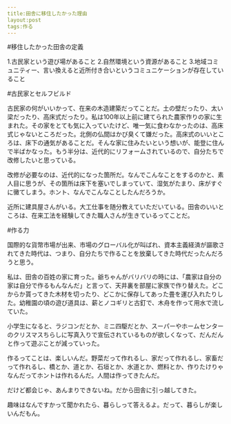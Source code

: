```yaml
---
title:田舎に移住したかった理由
layout:post
tags:作る
---
```


#移住したかった田舎の定義

1.古民家という遊び場があること
2.自然環境という資源があること
3.地域コミュニティー、言い換えると近所付き合いというコミュニケーションが存在していること


#古民家とセルフビルド

古民家の何がいいかって、在来の木造建築だってことだ。土の壁だったり、太い梁だったり、高床式だったり。私は100年以上前に建てられた農家作りの家に生まれた。その家をとても気に入っていたけど、唯一気に食わなかったのは、高床式じゃないところだった。北側の仏間はかび臭くて嫌だった。高床式のいいところは、床下の通気があることだ。そんな家に住みたいという想いが、能登に住んで半ばかなった。もう半分は、近代的にリフォームされているので、自分たちで改修したいと思っている。

改修が必要なのは、近代的になった箇所だ。なんでこんなことをするのかと、素人目に思うが、その箇所は床下を塞いでしまっていて、湿気がたまり、床がすぐに黴てしまう。ホント、なんでこんなことしたんだろうか。

近所に建具屋さんがいる。大工仕事を随分教えていただいている。田舎のいいところは、在来工法を経験してきた職人さんが生きているってことだ。



#作る力

国際的な貨幣市場が出来、市場のグローバル化が叫ばれ、資本主義経済が謳歌されてきた時代は、つまり、自分たちで作ることを放棄してきた時代だったんだろうと思う。

私は、田舎の百姓の家に育った。爺ちゃんがバリバリの時には、「農家は自分の家は自分で作るもんなんだ」と言って、天井裏を部屋に家族で作り替えた。どこからか貰ってきた木材を切ったり、どこかに保存してあった畳を運び入れたりした。幼稚園の頃の遊び道具は、薪とノコギリと古釘で、木舟を作って用水で流していた。

小学生になると、ラジコンだとか、ミニ四駆だとか、スーパーやホームセンターのクリスマスちらしに写真入りで宣伝されているものが欲しくなって、だんだんと作って遊ぶことが減っていった。

作るってことは、楽しいんだ。野菜だって作れるし、家だって作れるし、家畜だって作れるし、橋とか、道とか、石垣とか、水道とか、燃料とか、作りたけりゃなんだってホントは作れるんだ。人間は作ってきたんだ。

だけど都会じゃ、あんまりできないね。だから田舎に引っ越してきた。

趣味はなんですかって聞かれたら、暮らしって答えるよ。だって、暮らしが楽しいんだもん。

